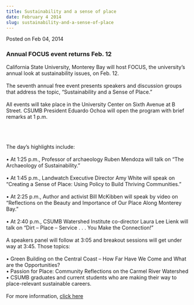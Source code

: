 ```yaml
---
title: Sustainability and a sense of place
date: February 4 2014
slug: sustainability-and-a-sense-of-place
---
```


 



<span class="date">Posted on Feb 04, 2014    </span>
<h3>Annual FOCUS event returns Feb. 12</h3>
<p>California State University, Monterey Bay will host FOCUS, the
university&#x2019;s annual look at sustainability issues, on Feb.
12.<br>
<br>
The seventh annual free event presents speakers and discussion
groups that address the topic, &#x201C;Sustainability and a Sense of
Place.&#x201D;<br>
<br>
All events will take place in the University Center on Sixth Avenue
at B Street. CSUMB President Eduardo Ochoa will open the program
with brief remarks at 1 p.m.</br></br></br></br></p>
<p>The day&#x2019;s highlights include:<br>
<br>
&#x2022; At 1:25 p.m., Professor of archaeology Ruben Mendoza will talk on
&#x201C;The Archaeology of Sustainability.&#x201D;<br>
<br>
&#x2022; At 1:45 p.m., Landwatch Executive Director Amy White will speak
on &#x201C;Creating a Sense of Place: Using Policy to Build Thriving
Communities.&#x201D;<br>
<br>
&#x2022; At 2:25 p.m., Author and activist Bill McKibben will speak by
video on &#x201C;Reflections on the Beauty and Importance of Our Place
Along Monterey Bay.&#x201D;<br>
<br>
&#x2022; At 2:40 p.m., CSUMB Watershed Institute co-director Laura Lee
Lienk will talk on &#x201C;Dirt &#x2013; Place &#x2013; Service . . . You Make the
Connection!&#x201D;<br>
<br>
A speakers panel will follow at 3:05 and breakout sessions will get
under way at 3:45. Those topics:<br>
<br>
&#x2022; Green Building on the Central Coast &#x2013; How Far Have We Come and
What are the Opportunities?<br>
&#x2022; Passion for Place: Community Reflections on the Carmel River
Watershed<br>
&#x2022; CSUMB graduates and current students who are making their way to
place-relevant sustainable careers.<br>
<br>
For more information, <a href="https://csumb.edu/focus" rel="nofollow">click here</a><br>
&#xA0;</br></br></br></br></br></br></br></br></br></br></br></br></br></br></br></br></br></p>





 

